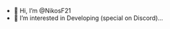 - 👋 Hi, I’m @NikosF21
- 👀 I’m interested in Developing (special on Discord)...

<!---
NikosF21/NikosF21 is a ✨ special ✨ repository because its `README.md` (this file) appears on your GitHub profile.
You can click the Preview link to take a look at your changes.
--->

